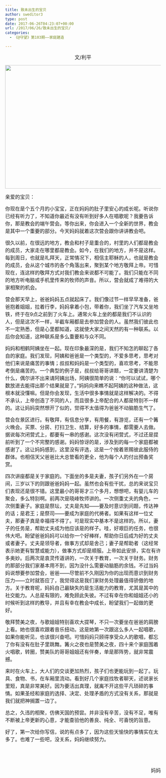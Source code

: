 ```yaml
---
title: 致未出生的宝贝
author: sweditor3
type: post
date: 2017-06-26T04:23:07+00:00
url: /2017/06/26/致未出生的宝贝/
categories:
  - 《@守望》第103期——家庭建造

---
```

<p style="text-align: center;">
  <span style="font-size: 12pt;">文/利平</span>
</p>

<img class="aligncenter size-full wp-image-15554" src="http://t5.shwchurch.org/wp-content/uploads/2017/06/微信图片_20170627153846.jpg" alt="" width="640" height="398" srcset="http://t5.shwchurch.org/wp-content/uploads/2017/06/微信图片_20170627153846.jpg 640w, http://t5.shwchurch.org/wp-content/uploads/2017/06/微信图片_20170627153846-400x249.jpg 400w, http://t5.shwchurch.org/wp-content/uploads/2017/06/微信图片_20170627153846-600x373.jpg 600w, http://t5.shwchurch.org/wp-content/uploads/2017/06/微信图片_20170627153846-482x300.jpg 482w" sizes="(max-width: 640px) 100vw, 640px" />

<span style="font-size: 12pt;">亲爱的宝贝：</span>

<span style="font-size: 12pt;">你现在是个五个月的小宝宝，正在妈妈的肚子里安心的成长呢。听说你已经有听力了，不知道你最近有没有听到好多人在唱歌呢？我要告诉你，那是教会的端午营会。等你出来，你会进入一个全新的世界，教会是其中一个重要的部分。今天妈妈就着这次营会跟你讲讲教会吧。</span>

<span style="font-size: 12pt;">很久以前，在很远的地方，教会和村子是重合的，村里的人们都是教会的成员，大家走在哪里都是教会。如今，在我们的地方，并不是这样。每到周日，也就是礼拜天，正常情况下，相信主耶稣的人，也就是教会的成员，会从这个城市的各个角落出来，聚到某个地方敬拜上帝。可惜现在，连这样的敬拜方式对我们教会来说都不可能了。我们只能在不同的地方听电脑或手机里传来的牧师的声音。所以，营会就成了难得的大家相聚的机会。</span>

<span style="font-size: 12pt;">营会那天早上，爸爸妈妈五点就起床了。我们像过节一样早早准备，爸爸抱着姐姐，拉着行李，妈妈拿着小包，带着你，我们坐了汽车又坐地铁，终于在9点之前到了火车上。通常火车上坐的都是我们不认识的人，但是这次不一样，半截车厢都是去参加营会的人。虽然我们彼此也不一定熟悉，但是心里都知道，这就使大家之间天然的有一种联系。以后你会知道，这种联系是多么重要和与众不同。</span>

<span style="font-size: 12pt;">妈妈和相鹤阿姨坐在一起。</span><span style="font-size: 12pt;">现在印象最深的是，我们不知怎的聊起了各自的家庭。我们发现，阿姨和爸爸是一个类型的，不爱多思考，思考对他们来说是痛苦的事情；叔叔和妈妈是一个类型的，喜欢思考，不能思考倒是痛苦的。一个典型的例子是，叔叔给哥哥讲题，一定要讲清楚为什么，偶尔讲不出来请阿姨出场，阿姨很简单的说：“你可以试试，哪个数放进去能得出那个结果就是了。”妈妈向来瞧不起阿姨的这种做法，这根本就没懂嘛。但是你会发现，生活中很多事情就是这样解决的。不得不承认，上帝创造了不同的人，而且很多上帝配合的人都是特别不一样的。这让妈妈突然想开了似的，觉得不太值得为爸爸不动脑筋生气了。</span>

<span style="font-size: 12pt;">营会在景区进行。有敬拜，有信息分享，有用餐，有游览，还有一个篝火晚会。买票、分房、打扫卫生、结算，好多的事情，都需要人去做。据说每次闭营式上，都要有一串的感谢。这次没有闭营式，不过还是提前听到了一个不完整的感谢。妈妈惊讶的是，涉及到的每一个家庭都被感谢了。这让妈妈感到，这里没有评选，这是一个按着恩赐彼此服侍的群体。也相信天父爸爸比大总管看的更全，他为每个人的付出预备奖赏。</span>

<span style="font-size: 12pt;">四次讲座都是关于家庭的。下面坐的多是夫妻，孩子们另外在一个房间，三岁以下的则跟爸爸妈妈一起。虽然也会有些干扰，总的来说宝贝们表现还是很不错。这里最小的哥哥才三个多月，想想吧，有婴儿车的聚会，多么特别啊。前两次是晓峰牧师讲的。一次侧重丈夫的角色，一次侧重妻子。家庭是祭坛，丈夫是先知——要及时意识到问题，传达神的话；是君王；是祭司——要成为家庭的代祷者。如果有这样一位丈夫，那妻子真是幸福得不得了。可是现实中基本不是这样的。所以，妻子的任务是，帮助丈夫成为他应该是的样子。哇，好艰巨的任务，也很伟大吧。盼望爸爸妈妈可以给你一个好棒样，帮助你日后成为好的丈夫或者妻子。丈夫是领导者，做事方式却是舍己；妻子是帮助者（这经常表示她更有智慧或能力），做事方式却是顺服。上帝如此安排，实在有许多奥妙。后两次是袁灵传道讲的，一次关于教育，一次关于财务。财务的那部分我们家基本用不到，因为没什么需要动脑筋的余钱。不过当妈妈说想要参加营会，爸爸——尽管前不久刚因为你的出现而意识到财务压力——立时就答应了，我觉得这是我们家财务处理最值得骄傲的地方。关于教育呢，妈妈自己最缺失的是生活能力的教育，尤其是其中的社交能力。人总是有限的，难免顾此失彼。不过有幸在你和姐姐还小的时候听到这样的教导，并且有幸在教会中成长，盼望我们一起做的更好。</span>

<span style="font-size: 12pt;">敬拜赞美之夜，与歌姐姐特别喜欢大提琴，不只一次要坐在爸爸的肩膀上看。她也很喜欢跟着音乐扭动。这是她第一次跟这么多人一起唱歌，如果你能听见，也该很兴奋吧。可惜妈妈只顾得享受众人的歌唱，都忘了你有没有在肚子里跳舞。篝火之夜也是赞美之夜，四十来个家庭围着火唱歌，转圈，赞美队的哥哥姐姐还有伴奏，单是那阵势，就非常震撼。</span>

<span style="font-size: 12pt;">来时在火车上，大人们的交谈更加热烈，孩子们也更能玩到一起了。玩具、食物、书，在车厢里流动。看到好几个家庭找牧者聊天，述说家长里短，真是非常美好。因为要活出真理，就离不开这些平凡琐碎的事情。如果圣经和家庭的选择、决定、处理矛盾的方式没有关系，那就是我们就把神搁置一边了。</span>

<span style="font-size: 12pt;">总之，久违的相聚，仿佛天国的预尝。并非没有辛苦，没有不足，唯有不断被上帝更新的心意，才能查验他的善良、纯全、可喜悦的旨意。</span>
  
<span style="font-size: 12pt;">好了，第一次给你写信，说的有点多了，因为这些天愉快的事情实在太多了。也难了一些吧，没关系，妈妈继续努力。</span>

&nbsp;

&nbsp;

<p style="text-align: right;">
  <span style="font-size: 12pt;">妈妈</span>
</p>

&nbsp;